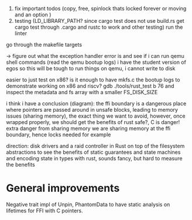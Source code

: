 1. fix important todos (copy, free, spinlock thats locked forever or moving and an option )
3. testing (LD_LIBRARY_PATH? since cargo test does not use build.rs get cargo test through .cargo and rustc to work and other testing)
run the linter


go through the makefile targets

-> figure out what the exception handler error is and see if i can run qemu shell commands (read the qemu bootup logs)
i have the student version of egos so this will be tough to run things
on qemu, i cannot write to disk

easier to just test on x86? 
is it enough to have mkfs.c the bootup logs to demonstrate working on x86 and riscv? 
gdb ./tools/rust_test b 76 and inspect the metadata and fs array with a smaller FS_DISK_SIZE


i think i have a conclusion (diagram): the ffi boundary is a dangerous place where pointers are passed around in unsafe blocks, leading to memory issues (sharing memory), the exact thing we want to avoid, however, once wrapped properly, we should get the benefits of rust safe?, C is danger!
extra danger from sharing memory we are sharing memory at the ffi boundary, hence locks needed for example 

direction: disk drivers and a raid controller in Rust on top of the filesystem abstractions to see the benefits of static guarantees and state machines and encoding state in types with rust, sounds fancy, but hard to measure the benefits

# General improvements
Negative trait impl of Unpin, PhantomData to have static analysis on lifetimes for FFI with C pointers.